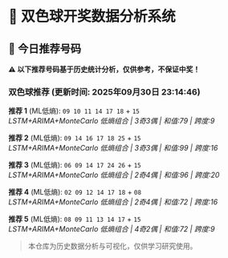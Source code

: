 # 🎯 双色球开奖数据分析系统

<!-- BEGIN:recommendations -->
## 🎯 今日推荐号码

**⚠️ 以下推荐号码基于历史统计分析，仅供参考，不保证中奖！**

### 双色球推荐 (更新时间: 2025年09月30日 23:14:46)

**推荐 1** (ML低熵): `09 10 11 14 17 18` + `15`  
*LSTM+ARIMA+MonteCarlo 低熵组合 | 3奇3偶 | 和值:79 | 跨度:9*

**推荐 2** (ML低熵): `09 14 16 17 18 25` + `15`  
*LSTM+ARIMA+MonteCarlo 低熵组合 | 3奇3偶 | 和值:99 | 跨度:16*

**推荐 3** (ML低熵): `06 09 14 17 24 26` + `15`  
*LSTM+ARIMA+MonteCarlo 低熵组合 | 2奇4偶 | 和值:96 | 跨度:20*

**推荐 4** (ML低熵): `02 09 12 14 17 18` + `08`  
*LSTM+ARIMA+MonteCarlo 低熵组合 | 2奇4偶 | 和值:72 | 跨度:16*

**推荐 5** (ML低熵): `08 09 11 13 14 17` + `15`  
*LSTM+ARIMA+MonteCarlo 低熵组合 | 4奇2偶 | 和值:72 | 跨度:9*

<!-- END:recommendations -->

















































> 本仓库为历史数据分析与可视化，仅供学习研究使用。
